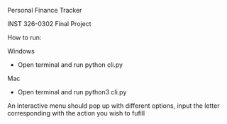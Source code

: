 Personal Finance Tracker

INST 326-0302 Final Project

How to run:

Windows
- Open terminal and run python cli.py

Mac
- Open terminal and run python3 cli.py

An interactive menu should pop up with different options, input the letter corresponding with the action you wish to fufill
